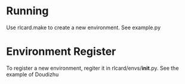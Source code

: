 # Running

Use rlcard.make to create a new environment. See example.py

# Environment Register
To register a new environment, regiter it in rlcard/envs/__init__.py. See the example of Doudizhu
